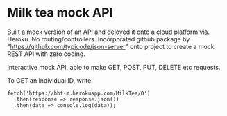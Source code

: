 # Milk tea mock API

Built a mock version of an API and deloyed it onto a cloud platform via. Heroku.
No routing/controllers.
Incorporated github package by "https://github.com/typicode/json-server" onto project to create a mock REST API with zero coding.

Interactive mock API, able to make GET, POST, PUT, DELETE etc requests.

To GET an individual ID, write:

    fetch('https://bbt-m.herokuapp.com/MilkTea/0')
      .then(response => response.json())
      .then(data => console.log(data));

